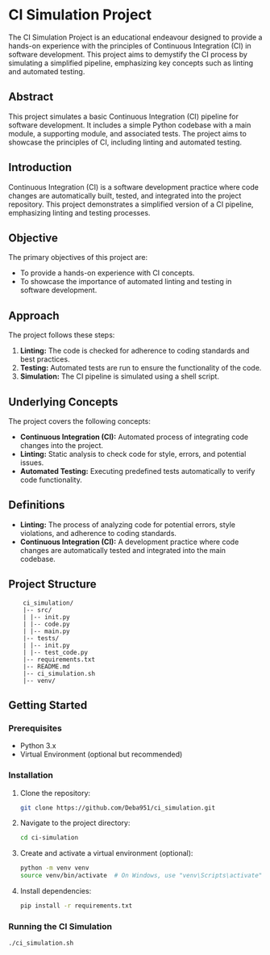 # CI Simulation Project
The CI Simulation Project is an educational endeavour designed to provide a hands-on experience with the principles of Continuous Integration (CI) in software development. This project aims to demystify the CI process by simulating a simplified pipeline, emphasizing key concepts such as linting and automated testing.


## Abstract

This project simulates a basic Continuous Integration (CI) pipeline for software development. It includes a simple Python codebase with a main module, a supporting module, and associated tests. The project aims to showcase the principles of CI, including linting and automated testing.

## Introduction

Continuous Integration (CI) is a software development practice where code changes are automatically built, tested, and integrated into the project repository. This project demonstrates a simplified version of a CI pipeline, emphasizing linting and testing processes.

## Objective

The primary objectives of this project are:
- To provide a hands-on experience with CI concepts.
- To showcase the importance of automated linting and testing in software development.

## Approach

The project follows these steps:
1. **Linting:** The code is checked for adherence to coding standards and best practices.
2. **Testing:** Automated tests are run to ensure the functionality of the code.
3. **Simulation:** The CI pipeline is simulated using a shell script.

## Underlying Concepts

The project covers the following concepts:
- **Continuous Integration (CI):** Automated process of integrating code changes into the project.
- **Linting:** Static analysis to check code for style, errors, and potential issues.
- **Automated Testing:** Executing predefined tests automatically to verify code functionality.

## Definitions

- **Linting:** The process of analyzing code for potential errors, style violations, and adherence to coding standards.
- **Continuous Integration (CI):** A development practice where code changes are automatically tested and integrated into the main codebase.

## Project Structure

```
    ci_simulation/
    |-- src/
    | |-- init.py
    | |-- code.py
    | |-- main.py
    |-- tests/
    | |-- init.py
    | |-- test_code.py
    |-- requirements.txt
    |-- README.md
    |-- ci_simulation.sh
    |-- venv/
```

## Getting Started

### Prerequisites

- Python 3.x
- Virtual Environment (optional but recommended)

### Installation

1. Clone the repository:

    ```bash
    git clone https://github.com/Deba951/ci_simulation.git
    ```

2. Navigate to the project directory:

    ```bash
    cd ci-simulation
    ```

3. Create and activate a virtual environment (optional):

    ```bash
    python -m venv venv
    source venv/bin/activate  # On Windows, use "venv\Scripts\activate"
    ```

4. Install dependencies:

    ```bash
    pip install -r requirements.txt
    ```

### Running the CI Simulation

```bash
./ci_simulation.sh


